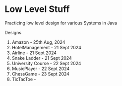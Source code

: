 # Low Level Stuff

Practicing low level design for various Systems in Java

Designs

1. Amazon - 25th Aug, 2024
2. HotelManagement - 21 Sept 2024
3. Airline - 21 Sept 2024 
4. Snake Ladder - 21 Sept 2024  
5. University Course - 22 Sept 2024
6. MusicPlayer - 22 Sept 2024
7. ChessGame - 23 Sept 2024
8. TicTacToe - 
